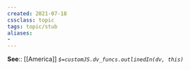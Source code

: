 ```yaml
---
created: 2021-07-18
cssclass: topic
tags: topic/stub
aliases:
- 
---
```


**See**:: [[America]]
*`$=customJS.dv_funcs.outlinedIn(dv, this)`*
